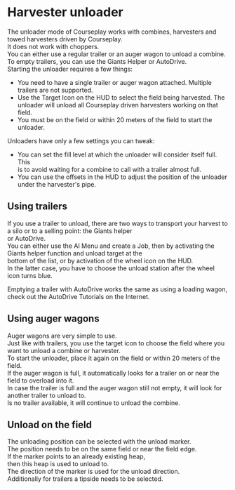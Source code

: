 # Harvester unloader  
The unloader mode of Courseplay works with combines, harvesters and towed harvesters driven by Courseplay.  
It does not work with choppers.  
You can either use a regular trailer or an auger wagon to unload a combine.  
To empty trailers, you can use the Giants Helper or AutoDrive.  
Starting the unloader requires a few things:  
- You need to have a single trailer or auger wagon attached. Multiple trailers are not supported.  
- Use the Target Icon on the HUD to select the field being harvested. The unloader will unload all Courseplay driven harvesters working on that field.  
- You must be on the field or within 20 meters of the field to start the unloader.  
  
Unloaders have only a few settings you can tweak:  
- You can set the fill level at which the unloader will consider itself full. This  
is to avoid waiting for a combine to call with a trailer almost full.  
- You can use the offsets in the HUD to adjust the position of the unloader under the harvester's pipe.  
  


## Using trailers

  
If you use a trailer to unload, there are two ways to transport your harvest to a silo or to a selling point: the Giants helper  
or AutoDrive.  
You can either use the AI Menu and create a Job, then by activating the Giants helper function and unload target at the  
bottom of the list, or by activation of the wheel icon on the HUD.  
In the latter case, you have to choose the unload station after the wheel icon turns blue.  
  
Emptying a trailer with AutoDrive works the same as using a loading wagon, check out the AutoDrive Tutorials on the Internet.  


## Using auger wagons

  
Auger wagons are very simple to use.  
Just like with trailers, you use the target icon to choose the field where you want to unload a combine or harvester.  
To start the unloader, place it again on the field or within 20 meters of the field.  
If the auger wagon is full, it automatically looks for a trailer on or near the field to overload into it.  
In case the trailer is full and the auger wagon still not empty, it will look for another trailer to unload to.  
Is no trailer available, it will continue to unload the combine.  


## Unload on the field

  
The unloading position can be selected with the unload marker.  
The position needs to be on the same field or near the field edge.  
If the marker points to an already existing heap,   
then this heap is used to unload to.  
The direction of the marker is used for the unload direction.  
Additionally for trailers a tipside needs to be selected.  


